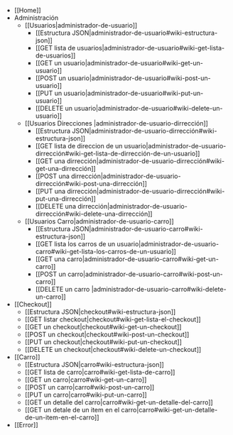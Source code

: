 * [[Home]]
* Administración
  * [[Usuarios|administrador-de-usuario]]
    * [[Estructura JSON|administrador-de-usuario#wiki-estructura-json]]
    * [[GET lista de usuarios|administrador-de-usuario#wiki-get-lista-de-usuarios]]
    * [[GET un usuario|administrador-de-usuario#wiki-get-un-usuario]]
    * [[POST un usuario|administrador-de-usuario#wiki-post-un-usuario]]
    * [[PUT un usuario|administrador-de-usuario#wiki-put-un-usuario]]
    * [[DELETE un usuario|administrador-de-usuario#wiki-delete-un-usuario]]
  * [[Usuarios Direcciones |administrador-de-usuario-dirrección]]
    * [[Estructura JSON|administrador-de-usuario-dirrección#wiki-estructura-json]]
    * [[GET lista de direccion de un usuario|administrador-de-usuario-dirrección#wiki-get-lista-de-dirrección-de-un-usuario]]
    * [[GET una dirrección|administrador-de-usuario-dirrección#wiki-get-una-dirrección]]
    * [[POST una dirrección|administrador-de-usuario-dirrección#wiki-post-una-dirrección]]
    * [[PUT una dirrección|administrador-de-usuario-dirrección#wiki-put-una-dirrección]]
    * [[DELETE una dirrección|administrador-de-usuario-dirrección#wiki-delete-una-dirrección]]
  * [[Usuarios Carro|administrador-de-usuario-carro]]
    * [[Estructura JSON|administrador-de-usuario-carro#wiki-estructura-json]]
    * [[GET lista los carros de un usuario|administrador-de-usuario-carro#wiki-get-lista-los-carros-de-un-usuario]]
    * [[GET una carro|administrador-de-usuario-carro#wiki-get-un-carro]]
    * [[POST un carro|administrador-de-usuario-carro#wiki-post-un-carro]]
    * [[DELETE un carro |administrador-de-usuario-carro#wiki-delete-un-carro]]
* [[Checkout]]
  * [[Estructura JSON|checkout#wiki-estructura-json]]
  * [[GET listar checkout|checkout#wiki-get-lista-el-checkout]]
  * [[GET un checkout|checkout#wiki-get-un-checkout]]
  * [[POST un checkout|checkout#wiki-post-un-checkout]]
  * [[PUT un checkout|checkout#wiki-put-un-checkout]]
  * [[DELETE un checkout|checkout#wiki-delete-un-checkout]]
* [[Carro]]
  * [[Estructura JSON|carro#wiki-estructura-json]]
  * [[GET lista de carro|carro#wiki-get-lista-de-carro]]
  * [[GET un carro|carro#wiki-get-un-carro]]
  * [[POST un carro|carro#wiki-post-un-carro]]
  * [[PUT un carro|carro#wiki-put-un-carro]]
  * [[GET un detalle del carro|carro#wiki-get-un-detalle-del-carro]]
  * [[GET un detale de un item en el carro|carro#wiki-get-un-detalle-de-un-item-en-el-carro]]
* [[Error]]